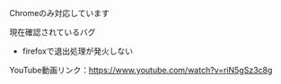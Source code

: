 Chromeのみ対応しています

現在確認されているバグ
- firefoxで退出処理が発火しない

YouTube動画リンク：https://www.youtube.com/watch?v=riN5gSz3c8g
